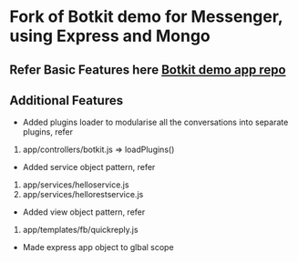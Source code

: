 # Fork of Botkit demo for Messenger, using Express and Mongo

## Refer Basic Features here [Botkit demo app repo](https://github.com/mvaragnat/botkit-messenger-express-demo)

## Additional Features

* Added plugins loader to modularise all the conversations into separate plugins, refer 
1. app/controllers/botkit.js => loadPlugins()

* Added service object pattern, refer 
1. app/services/helloservice.js 
2. app/services/hellorestservice.js 

* Added view object pattern, refer
1. app/templates/fb/quickreply.js 

* Made express app object to glbal scope